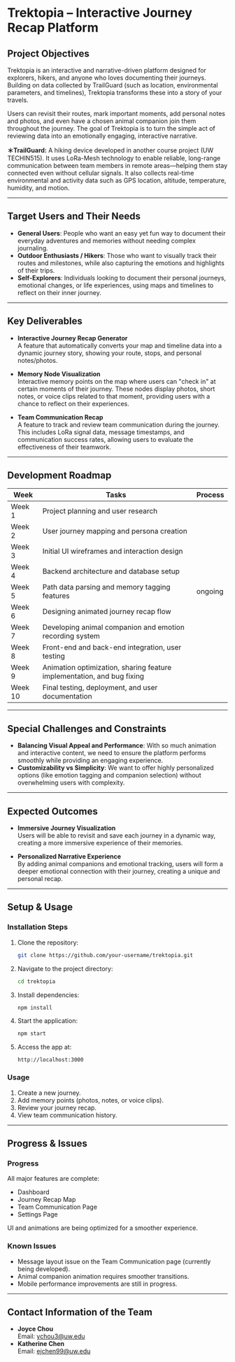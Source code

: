 # Trektopia – Interactive Journey Recap Platform

## Project Objectives

Trektopia is an interactive and narrative-driven platform designed for explorers, hikers, and anyone who loves documenting their journeys. Building on data collected by TrailGuard (such as location, environmental parameters, and timelines), Trektopia transforms these into a story of your travels.

Users can revisit their routes, mark important moments, add personal notes and photos, and even have a chosen animal companion join them throughout the journey. The goal of Trektopia is to turn the simple act of reviewing data into an emotionally engaging, interactive narrative.

**＊TrailGuard:** A hiking device developed in another course project (UW TECHIN515). It uses LoRa-Mesh technology to enable reliable, long-range communication between team members in remote areas—helping them stay connected even without cellular signals. It also collects real-time environmental and activity data such as GPS location, altitude, temperature, humidity, and motion.

---

## Target Users and Their Needs

- **General Users**: People who want an easy yet fun way to document their everyday adventures and memories without needing complex journaling.
- **Outdoor Enthusiasts / Hikers**: Those who want to visually track their routes and milestones, while also capturing the emotions and highlights of their trips.
- **Self-Explorers**: Individuals looking to document their personal journeys, emotional changes, or life experiences, using maps and timelines to reflect on their inner journey.

---

## Key Deliverables

- **Interactive Journey Recap Generator**  
  A feature that automatically converts your map and timeline data into a dynamic journey story, showing your route, stops, and personal notes/photos.

- **Memory Node Visualization**  
  Interactive memory points on the map where users can "check in" at certain moments of their journey. These nodes display photos, short notes, or voice clips related to that moment, providing users with a chance to reflect on their experiences.

- **Team Communication Recap**  
  A feature to track and review team communication during the journey. This includes LoRa signal data, message timestamps, and communication success rates, allowing users to evaluate the effectiveness of their teamwork.

---

## Development Roadmap

| Week | Tasks | Process |
|------|-------|---------|
| Week 1 | Project planning and user research |  |
| Week 2 | User journey mapping and persona creation |  |
| Week 3 | Initial UI wireframes and interaction design |  |
| Week 4 | Backend architecture and database setup |  |
| Week 5 | Path data parsing and memory tagging features | ongoing |
| Week 6 | Designing animated journey recap flow |  |
| Week 7 | Developing animal companion and emotion recording system |  |
| Week 8 | Front-end and back-end integration, user testing |  |
| Week 9 | Animation optimization, sharing feature implementation, and bug fixing |  |
| Week 10 | Final testing, deployment, and user documentation |  |

---

## Special Challenges and Constraints

- **Balancing Visual Appeal and Performance**: With so much animation and interactive content, we need to ensure the platform performs smoothly while providing an engaging experience.
- **Customizability vs Simplicity**: We want to offer highly personalized options (like emotion tagging and companion selection) without overwhelming users with complexity.

---

## Expected Outcomes

- **Immersive Journey Visualization**  
  Users will be able to revisit and save each journey in a dynamic way, creating a more immersive experience of their memories.

- **Personalized Narrative Experience**  
  By adding animal companions and emotional tracking, users will form a deeper emotional connection with their journey, creating a unique and personal recap.

---

## Setup & Usage

### Installation Steps
1. Clone the repository:
   ```bash
   git clone https://github.com/your-username/trektopia.git
   ```
2. Navigate to the project directory:
   ```bash
   cd trektopia
   ```
3. Install dependencies:
   ```bash
   npm install
   ```
4. Start the application:
   ```bash
   npm start
   ```
5. Access the app at:
   ```
   http://localhost:3000
   ```

### Usage
1. Create a new journey.
2. Add memory points (photos, notes, or voice clips).
3. Review your journey recap.
4. View team communication history.

---

## Progress & Issues

### Progress
All major features are complete:
- Dashboard
- Journey Recap Map
- Team Communication Page
- Settings Page

UI and animations are being optimized for a smoother experience.

### Known Issues
- Message layout issue on the Team Communication page (currently being developed).
- Animal companion animation requires smoother transitions.
- Mobile performance improvements are still in progress.

---

## Contact Information of the Team

- **Joyce Chou**  
  Email: ychou3@uw.edu
- **Katherine Chen**  
  Email: ejchen99@uw.edu